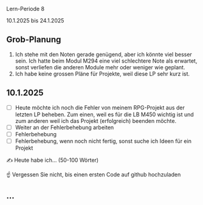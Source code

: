 Lern-Periode 8

10.1.2025 bis 24.1.2025

## Grob-Planung

1. Ich stehe mit den Noten gerade genügend, aber ich könnte viel besser sein. Ich hatte beim Modul M294 eine viel schlechtere Note als erwartet, sonst verliefen die anderen Module mehr oder weniger wie geplant.
2. Ich habe keine grossen Pläne für Projekte, weil diese LP sehr kurz ist.

## 10.1.2025

- [ ] Heute möchte ich noch die Fehler von meinem RPG-Projekt aus der letzten LP beheben. Zum einen, weil es für die LB M450 wichtig ist und zum anderen weil ich das Projekt (erfolgreich) beenden möchte.
- [ ] Weiter an der Fehlerbehebung arbeiten
- [ ] Fehlerbehebung
- [ ] Fehlerbehebung, wenn noch nicht fertig, sonst suche ich Ideen für ein Projekt

✍️ Heute habe ich... (50-100 Wörter)

☝️ Vergessen Sie nicht, bis einen ersten Code auf github hochzuladen

## ...


